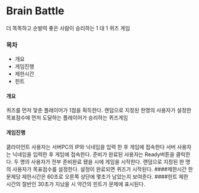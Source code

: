 ﻿# Brain Battle
더 똑똑하고 순발력 좋은 사람이 승리하는 1 대 1 퀴즈 게임 

 ### 목차
* 개요
* 게임진행
* 제한시간
* 힌트
#### 개요
퀴즈를 먼저 맞춘 플레이어가 1점을 획득한다. 랜덤으로 지정된 한명의 사용자가 설정한 목표점수에 먼저 도달하는 플레이어가 승리하는 퀴즈게임
#### 게임진행
클라이언트 사용자는 서버PC의 IP와 닉네임을 입력 한 후 게임에 접속한다
서버 사용자는 닉네임을 입력한 후 게임에 접속한다.
준비가 완료된 사용자는 Ready버튼을 클릭한다. 두 명의 사용자가 전부 준비완료 됐을 시에 게임을 시작한다.
랜덤으로 지정된 한 명의 사용자가 목표점수를 설정한다. 설정이 완료되면 퀴즈가 시작된다. 
####제한시간
한 문제당 제한시간은 60초로 오른쪽 상단에 몇초가 남았는지 보여준다. 
####힌트
제한시간의 절반인 30초가 지났을 시 약간의 힌트가 문제에 표시된다.